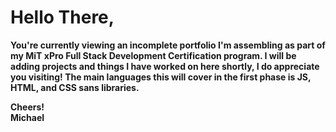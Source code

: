 <h1> 
Hello There, 
</h1>

<b> 
<p>You're currently viewing an incomplete portfolio I'm assembling as part of my MiT xPro Full Stack Development Certification program. I will be adding projects and things I have worked on here shortly, I do appreciate you visiting!
The main languages this will cover in the first phase is JS, HTML, and CSS sans libraries.</p>

<p>
  Cheers! <br>
  Michael
</p>
</b>
